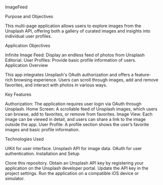 ImageFeed

Purpose and Objectives

This multi-page application allows users to explore images from the Unsplash API, offering both a gallery of curated images and insights into individual user profiles.

Application Objectives

Infinite Image Feed: Display an endless feed of photos from Unsplash Editorial.
User Profiles: Provide basic profile information of users.
Application Overview

This app integrates Unsplash's OAuth authorization and offers a feature-rich browsing experience. Users can scroll through images, add and remove favorites, and interact with photos in various ways.

Key Features

Authorization: The application requires user login via OAuth through Unsplash.
Home Screen: A scrollable feed of Unsplash images, which users can browse, add to favorites, or remove from favorites.
Image View: Each image can be viewed in detail, and users can share a link to the image outside the app.
User Profile: A profile section shows the user’s favorite images and basic profile information.
  
Technologies Used

UIKit for user interface.
Unsplash API for image data.
OAuth for user authentication.
Installation and Setup

Clone this repository.
Obtain an Unsplash API key by registering your application on the Unsplash developer portal.
Update the API key in the project settings.
Run the application on a compatible iOS device or simulator.
